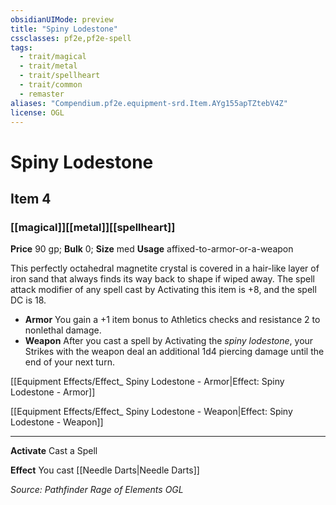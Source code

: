 ```yaml
---
obsidianUIMode: preview
title: "Spiny Lodestone"
cssclasses: pf2e,pf2e-spell
tags:
  - trait/magical
  - trait/metal
  - trait/spellheart
  - trait/common
  - remaster
aliases: "Compendium.pf2e.equipment-srd.Item.AYg155apTZtebV4Z"
license: OGL
---
```

# Spiny Lodestone
## Item 4
### [[magical]][[metal]][[spellheart]]


**Price** 90 gp; 
**Bulk** 0; **Size** med
**Usage** affixed-to-armor-or-a-weapon

This perfectly octahedral magnetite crystal is covered in a hair-like layer of iron sand that always finds its way back to shape if wiped away. The spell attack modifier of any spell cast by Activating this item is +8, and the spell DC is 18.

*   **Armor** You gain a +1 item bonus to Athletics checks and resistance 2 to nonlethal damage.
*   **Weapon** After you cast a spell by Activating the _spiny lodestone_, your Strikes with the weapon deal an additional 1d4 piercing damage until the end of your next turn.

[[Equipment Effects/Effect_ Spiny Lodestone - Armor|Effect: Spiny Lodestone - Armor]]

[[Equipment Effects/Effect_ Spiny Lodestone - Weapon|Effect: Spiny Lodestone - Weapon]]

* * *

**Activate** Cast a Spell

**Effect** You cast [[Needle Darts|Needle Darts]]

*Source: Pathfinder Rage of Elements*
*OGL*